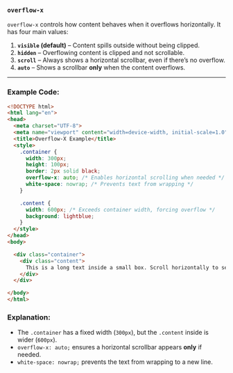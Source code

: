 ### **`overflow-x`**

`overflow-x` controls how content behaves when it overflows horizontally. It has four main values:

1. **`visible` (default)** – Content spills outside without being clipped.
2. **`hidden`** – Overflowing content is clipped and not scrollable.
3. **`scroll`** – Always shows a horizontal scrollbar, even if there’s no overflow.
4. **`auto`** – Shows a scrollbar **only** when the content overflows.

---

### **Example Code:**

```html
<!DOCTYPE html>
<html lang="en">
<head>
  <meta charset="UTF-8">
  <meta name="viewport" content="width=device-width, initial-scale=1.0">
  <title>Overflow-X Example</title>
  <style>
    .container {
      width: 300px;
      height: 100px;
      border: 2px solid black;
      overflow-x: auto; /* Enables horizontal scrolling when needed */
      white-space: nowrap; /* Prevents text from wrapping */
    }

    .content {
      width: 600px; /* Exceeds container width, forcing overflow */
      background: lightblue;
    }
  </style>
</head>
<body>

  <div class="container">
    <div class="content">
      This is a long text inside a small box. Scroll horizontally to see the full content.
    </div>
  </div>

</body>
</html>
```

### **Explanation:**

- The `.container` has a fixed width (`300px`), but the `.content` inside is wider (`600px`).
- `overflow-x: auto;` ensures a horizontal scrollbar appears **only** if needed.
- `white-space: nowrap;` prevents the text from wrapping to a new line.

